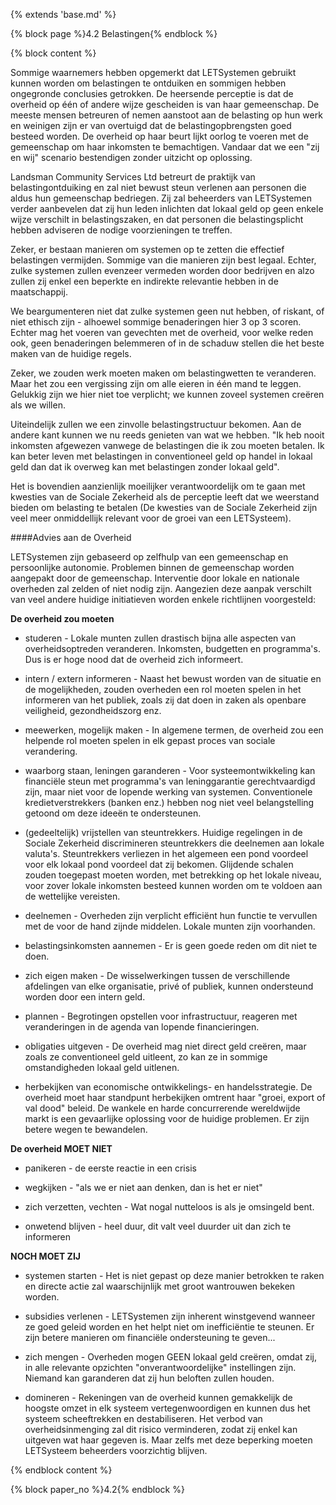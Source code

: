 {% extends 'base.md' %}

{% block page %}4.2 Belastingen{% endblock %}

{% block content %}

Sommige waarnemers hebben opgemerkt dat LETSystemen gebruikt kunnen
worden om belastingen te ontduiken en sommigen hebben ongegronde 
conclusies getrokken. 
De heersende perceptie is dat de overheid op één of andere wijze gescheiden is 
van haar gemeenschap. De meeste mensen betreuren of nemen aanstoot aan de belasting 
op hun werk en weinigen zijn er van overtuigd dat de belastingopbrengsten goed 
besteed worden. De overheid op haar beurt lijkt oorlog te voeren met de gemeenschap 
om haar inkomsten te bemachtigen. Vandaar dat we een "zij en wij" scenario
bestendigen zonder uitzicht op oplossing.

Landsman Community Services Ltd betreurt de praktijk van belastingontduiking
en zal niet bewust steun verlenen aan personen die aldus hun gemeenschap bedriegen.
Zij zal beheerders van LETSystemen verder aanbevelen dat zij hun leden inlichten 
dat lokaal geld op geen enkele wijze verschilt in belastingszaken, en dat personen
die belastingsplicht hebben adviseren de nodige voorzieningen te treffen.

Zeker, er bestaan manieren om systemen op te zetten die effectief belastingen vermijden.
Sommige van die manieren zijn best legaal. Echter, zulke systemen zullen
evenzeer vermeden worden door bedrijven en alzo zullen zij enkel een beperkte
en indirekte relevantie hebben in de maatschappij.

We beargumenteren niet dat zulke systemen geen nut hebben, of riskant, of niet ethisch
zijn - alhoewel sommige benaderingen hier 3 op 3 scoren. Echter mag het voeren van 
gevechten met de overheid, voor welke reden ook, geen benaderingen belemmeren 
of in de schaduw stellen die het beste maken van de huidige regels.

Zeker, we zouden werk moeten maken om belastingwetten te veranderen. 
Maar het zou een vergissing zijn om alle eieren in één mand te leggen. 
Gelukkig zijn we hier niet toe verplicht; we kunnen zoveel systemen creëren 
als we willen.

Uiteindelijk zullen we een zinvolle belastingstructuur bekomen. Aan de 
andere kant kunnen we nu reeds genieten van wat we hebben. "Ik heb nooit inkomsten
afgewezen vanwege de belastingen die ik zou moeten betalen. Ik kan beter leven met 
belastingen in conventioneel geld op handel in lokaal geld dan dat ik overweg
kan met belastingen zonder lokaal geld".

Het is bovendien aanzienlijk moeilijker verantwoordelijk om te gaan met kwesties van
de Sociale Zekerheid als de perceptie leeft dat we weerstand bieden om belasting te
betalen (De kwesties van de Sociale Zekerheid zijn veel meer onmiddellijk relevant voor
de groei van een LETSysteem).

####Advies aan de Overheid

LETSystemen zijn gebaseerd op zelfhulp van een gemeenschap en persoonlijke
autonomie.
Problemen binnen de gemeenschap worden aangepakt door de gemeenschap. 
Interventie door lokale en nationale overheden zal zelden of niet nodig zijn.
Aangezien deze aanpak verschilt van veel andere huidige initiatieven worden
enkele richtlijnen voorgesteld:

**De overheid zou moeten**

* studeren - Lokale munten zullen drastisch bijna alle aspecten van 
overheidsoptreden veranderen. Inkomsten, budgetten en programma's. Dus
is er hoge nood dat de overheid zich informeert.

* intern / extern informeren - Naast het bewust worden van de situatie
en de mogelijkheden, zouden overheden een rol moeten spelen in het informeren
van het publiek, zoals zij dat doen in zaken als openbare veiligheid,
gezondheidszorg enz.

* meewerken, mogelijk maken - In algemene termen, de overheid zou een helpende rol
moeten spelen in elk gepast proces van sociale verandering. 

* waarborg staan, leningen garanderen - Voor systeemontwikkeling kan financiële 
steun met programma's van leninggarantie gerechtvaardigd zijn, maar niet voor 
de lopende werking van systemen. Conventionele kredietverstrekkers (banken enz.)
hebben nog niet veel belangstelling getoond om deze ideeën te ondersteunen.

* (gedeeltelijk) vrijstellen van steuntrekkers. Huidige regelingen in de 
Sociale Zekerheid discrimineren steuntrekkers die deelnemen aan lokale valuta's. 
Steuntrekkers verliezen in het algemeen een pond voordeel voor elk lokaal pond 
voordeel dat zij bekomen. Glijdende schalen zouden toegepast moeten 
worden, met betrekking op het lokale niveau, voor zover lokale inkomsten 
besteed kunnen worden om te voldoen aan de wettelijke vereisten.

* deelnemen - Overheden zijn verplicht efficiënt hun functie te vervullen met 
de voor de hand zijnde middelen. Lokale munten zijn voorhanden.

* belastingsinkomsten aannemen - Er is geen goede reden om dit niet te doen.

* zich eigen maken - De wisselwerkingen tussen de verschillende afdelingen van
elke organisatie, privé of publiek, kunnen ondersteund worden door een intern geld.

* plannen - Begrotingen opstellen voor infrastructuur, reageren met veranderingen in 
de agenda van lopende financieringen.

* obligaties uitgeven - De overheid mag niet direct geld creëren, maar zoals
ze conventioneel geld uitleent, zo kan ze in sommige omstandigheden lokaal geld uitlenen.

* herbekijken van economische ontwikkelings- en handelsstrategie. De overheid moet
haar standpunt herbekijken omtrent haar "groei, export of val dood" beleid. 
De wankele en harde concurrerende wereldwijde markt is een gevaarlijke oplossing
voor de huidige problemen. Er zijn betere wegen te bewandelen.

**De overheid MOET NIET**      

* panikeren - de eerste reactie in een crisis

* wegkijken - "als we er niet aan denken, dan is het er niet"

* zich verzetten, vechten - Wat nogal nutteloos is als je omsingeld bent.

* onwetend blijven - heel duur, dit valt veel duurder uit dan zich te informeren

**NOCH MOET ZIJ**   

* systemen starten - Het is niet gepast op deze manier betrokken te raken en directe 
actie zal waarschijnlijk met groot wantrouwen bekeken worden.

* subsidies verlenen - LETSystemen zijn inherent winstgevend wanneer ze goed geleid 
worden en het helpt niet om inefficiëntie te steunen. Er zijn betere manieren om 
financiële ondersteuning te geven...

* zich mengen - Overheden mogen GEEN lokaal geld creëren, omdat zij, in alle 
relevante opzichten "onverantwoordelijke" instellingen zijn. Niemand kan garanderen dat 
zij hun beloften zullen houden.

* domineren - Rekeningen van de overheid kunnen gemakkelijk de hoogste omzet in
elk systeem vertegenwoordigen en kunnen dus het systeem scheeftrekken en destabiliseren.
Het verbod van overheidsinmenging zal dit risico verminderen, zodat zij enkel kan 
uitgeven wat haar gegeven is. Maar zelfs met deze beperking moeten LETSysteem beheerders
voorzichtig blijven.

{% endblock content %}

{% block paper_no %}4.2{% endblock %}

